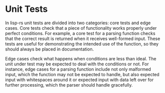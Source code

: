 # Unit Tests
In lisp-rs unit tests are divided into two categories: core tests and edge
cases. Core tests check that a piece of functionality works properly under
perfect conditions. For example, a core test for a parsing function checks that
the correct result is returned when it receives well-formed input. These tests
are useful for demonstrating the intended use of the function, so they should
always be placed in documentation.

Edge cases check what happens when conditions are less than ideal. The unit
under test may be expected to deal with the conditions or not. For instance,
edge cases for a parsing function include not only malformed input, which the
function may not be expected to handle, but also expected input with whitespaces
around it or expected input with data left over for further processing, which
the parser should handle gracefully.
